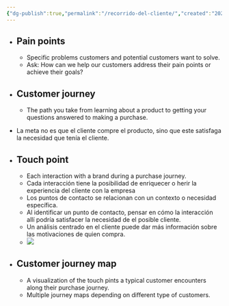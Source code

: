 ```yaml
---
{"dg-publish":true,"permalink":"/recorrido-del-cliente/","created":"2024-02-28T23:44:51.124+01:00","updated":"2024-03-18T23:43:14.000+01:00"}
---
```


- ## Pain points
	- Specific problems customers and potential customers want to solve.
	- Ask: How can we help our customers address their pain points or achieve their goals?

- ## Customer journey
	- The path you take from learning about a product to getting your questions answered to making a purchase.

- La meta no es que el cliente compre el producto, sino que este satisfaga la necesidad que tenía el cliente.
- ## Touch point
	- Each interaction with a brand during a purchase journey.
	- Cada interacción tiene la posibilidad de enriquecer o herir la experiencia del cliente con la empresa
	- Los puntos de contacto se relacionan con un contexto o necesidad específica.
	- Al identificar un punto de contacto, pensar en cómo la interacción allí podría satisfacer la necesidad de el posible cliente.
	- Un análisis centrado en el cliente puede dar más información sobre las motivaciones de quien compra.
	- ![](https://i.imgur.com/ea3eYag.png)
- ## Customer journey map
	- A visualization of the touch pints a typical customer encounters along their purchase journey.
	- Multiple journey maps depending on different type of customers.
